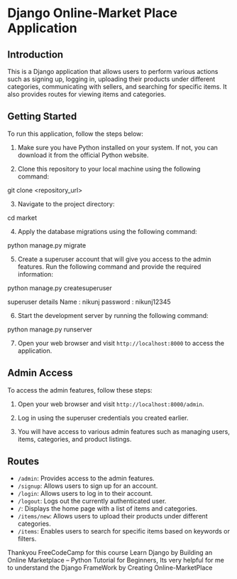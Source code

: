 # Django Online-Market Place Application

## Introduction
This is a Django application that allows users to perform various actions such as signing up, logging in, uploading their products under different categories, communicating with sellers, and searching for specific items. It also provides routes for viewing items and categories.

## Getting Started
To run this application, follow the steps below:

1. Make sure you have Python installed on your system. If not, you can download it from the official Python website.

2. Clone this repository to your local machine using the following command:

git clone <repository_url>


3. Navigate to the project directory:

cd market

4. Apply the database migrations using the following command:

python manage.py migrate


5. Create a superuser account that will give you access to the admin features. Run the following command and provide the required information:

python manage.py createsuperuser

superuser details 
Name : nikunj
password : nikunj12345



6. Start the development server by running the following command:

python manage.py runserver


7. Open your web browser and visit `http://localhost:8000` to access the application.

## Admin Access
To access the admin features, follow these steps:

1. Open your web browser and visit `http://localhost:8000/admin`.

2. Log in using the superuser credentials you created earlier.

3. You will have access to various admin features such as managing users, items, categories, and product listings.

## Routes
- `/admin`: Provides access to the admin features.
- `/signup`: Allows users to sign up for an account.
- `/login`: Allows users to log in to their account.
- `/logout`: Logs out the currently authenticated user.
- `/`: Displays the home page with a list of items and categories.
- `/items/new`: Allows users to upload their products under different categories.
- `/items`: Enables users to search for specific items based on keywords or filters.


Thankyou FreeCodeCamp for this course Learn Django by Building an Online Marketplace – Python Tutorial for Beginners, Its very helpful for me to understand the Django FrameWork by Creating Online-MarketPlace
